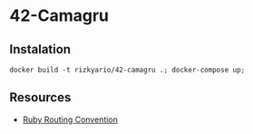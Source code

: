 # 42-Camagru

## Instalation

```
docker build -t rizkyario/42-camagru .; docker-compose up;
```

## Resources
- [Ruby Routing Convention](http://guides.rubyonrails.org/routing.html#crud-verbs-and-actions)
